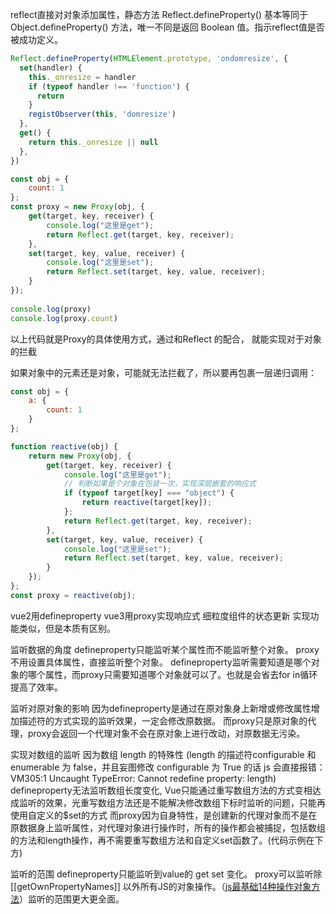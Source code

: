 
reflect直接对对象添加属性，静态方法 Reflect.defineProperty() 基本等同于 Object.defineProperty() 方法，唯一不同是返回 Boolean 值。指示reflect值是否被成功定义。
```js
Reflect.defineProperty(HTMLElement.prototype, 'ondomresize', {
  set(handler) {
    this._onresize = handler
    if (typeof handler !== 'function') {
      return
    }
    registObserver(this, 'domresize')
  },
  get() {
    return this._onresize || null
  },
})
```

```js
const obj = {
    count: 1
};
const proxy = new Proxy(obj, {
    get(target, key, receiver) {
        console.log("这里是get");
        return Reflect.get(target, key, receiver);
    },
    set(target, key, value, receiver) {
        console.log("这里是set");
        return Reflect.set(target, key, value, receiver);
    }
});
    
console.log(proxy)
console.log(proxy.count)
```
以上代码就是Proxy的具体使用方式，通过和Reflect 的配合，  就能实现对于对象的拦截

如果对象中的元素还是对象，可能就无法拦截了，所以要再包裹一层递归调用：
```js
const obj = {
    a: {
        count: 1
    }
};

function reactive(obj) {
    return new Proxy(obj, {
        get(target, key, receiver) {
            console.log("这里是get");
            // 判断如果是个对象在包装一次，实现深层嵌套的响应式
            if (typeof target[key] === "object") {
                return reactive(target[key]);
            };
            return Reflect.get(target, key, receiver);
        },
        set(target, key, value, receiver) {
            console.log("这里是set");
            return Reflect.set(target, key, value, receiver);
        }
    });
};
const proxy = reactive(obj);
```

vue2用defineproperty vue3用proxy实现响应式 细粒度组件的状态更新
实现功能类似，但是本质有区别。

监听数据的角度
defineproperty只能监听某个属性而不能监听整个对象。
proxy不用设置具体属性，直接监听整个对象。
defineproperty监听需要知道是哪个对象的哪个属性，而proxy只需要知道哪个对象就可以了。也就是会省去for in循环提高了效率。

监听对原对象的影响
因为defineproperty是通过在原对象身上新增或修改属性增加描述符的方式实现的监听效果，一定会修改原数据。
而proxy只是原对象的代理，proxy会返回一个代理对象不会在原对象上进行改动，对原数据无污染。

实现对数组的监听
因为数组 length 的特殊性 (length 的描述符configurable 和 enumerable 为 false，并且妄图修改 configurable 为 True 的话 js 会直接报错：VM305:1 Uncaught TypeError: Cannot redefine property: length)
defineproperty无法监听数组长度变化, Vue只能通过重写数组方法的方式变相达成监听的效果，光重写数组方法还是不能解决修改数组下标时监听的问题，只能再使用自定义的$set的方式
而proxy因为自身特性，是创建新的代理对象而不是在原数据身上监听属性，对代理对象进行操作时，所有的操作都会被捕捉，包括数组的方法和length操作，再不需要重写数组方法和自定义set函数了。(代码示例在下方)

监听的范围
defineproperty只能监听到value的 get set 变化。
proxy可以监听除 [[getOwnPropertyNames]] 以外所有JS的对象操作。（[js最基础14种操作对象方法](https://segmentfault.com/a/1190000041067619)）监听的范围更大更全面。